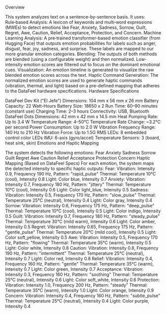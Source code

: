 Overview

This system analyzes text on a sentence-by-sentence basis. It uses:
Rule‑based Analysis:
A lexicon of keywords and multi‑word expressions (MWEs) to detect emotions like Fear, Anxiety, Sadness, Sorrow, Guilt, Regret, Awe, Caution, Relief, Acceptance, Protection, and Concern.
Machine Learning Analysis:
A pre‑trained transformer-based emotion classifier (from Hugging Face) that outputs emotion probabilities for labels such as anger, disgust, fear, joy, sadness, and surprise. These labels are mapped to our more granular emotion categories.
Blending:
The outputs of both methods are blended (using a configurable weight) and then normalized. Low-intensity emotion scores are filtered out to focus on the dominant emotional cues.
Visualization:
An emotion timeline is generated to visualize the raw blended emotion scores across the text.
Haptic Command Generation:
The normalized emotion scores are used to generate haptic commands (vibration, thermal, and light) based on a pre-defined mapping that adheres to the DataFeel hardware specifications.
Hardware Specifications

DataFeel Dev Kit ("El Jefe")
Dimensions: 104 mm x 56 mm x 26 mm
Battery Capacity: 22 Watt-Hours
Battery Size: 18650 x 2
Run Time: 60–90 minutes (constant use)
Charging Time: 2–3 hours
Connectivity: USB, Bluetooth
DataFeel Dots
Dimensions: 42 mm x 42 mm x 14.5 mm
Heat Pumping Rate: Up to 3.4 W
Temperature Range: 4–50°C
Temperature Rate Change: ~3.2°C per second
Power Consumption: Up to 2.0 W
Vibration Frequency Range: 140 Hz to 210 Hz
Vibration Force: Up to 1.5G RMS
LEDs: 8 embedded control color LEDs
IMU: 6-axis (gyro/accel)
Temperature Sensors: 3 (board, heat sink, skin)
Emotions and Haptic Mapping

The system detects the following emotions:
Fear
Anxiety
Sadness
Sorrow
Guilt
Regret
Awe
Caution
Relief
Acceptance
Protection
Concern
Haptic Mapping (Based on DataFeel Specs)
For each emotion, the system maps the detected intensity to specific haptic outputs:
Fear:
Vibration: Intensity 0.9, Frequency 190 Hz, Pattern: "rapid_pulse"
Thermal: Temperature 10°C (cool), Intensity 0.8
Light: Color blue, Intensity 0.7
Anxiety:
Vibration: Intensity 0.7, Frequency 180 Hz, Pattern: "jittery"
Thermal: Temperature 10°C (cool), Intensity 0.6
Light: Color light_blue, Intensity 0.5
Sadness:
Vibration: Intensity 0.5, Frequency 170 Hz, Pattern: "slow_pulse"
Thermal: Temperature 25°C (neutral), Intensity 0.4
Light: Color gray, Intensity 0.4
Sorrow:
Vibration: Intensity 0.6, Frequency 175 Hz, Pattern: "deep_pulse"
Thermal: Temperature 10°C (cool), Intensity 0.5
Light: Color indigo, Intensity 0.5
Guilt:
Vibration: Intensity 0.7, Frequency 180 Hz, Pattern: "steady_pulse"
Thermal: Temperature 30°C (mild warm), Intensity 0.6
Light: Color amber, Intensity 0.5
Regret:
Vibration: Intensity 0.65, Frequency 175 Hz, Pattern: "gentle_pulse"
Thermal: Temperature 20°C (mild cool), Intensity 0.5
Light: Color soft_yellow, Intensity 0.5
Awe:
Vibration: Intensity 0.5, Frequency 170 Hz, Pattern: "flowing"
Thermal: Temperature 35°C (warm), Intensity 0.5
Light: Color white, Intensity 0.8
Caution:
Vibration: Intensity 0.8, Frequency 190 Hz, Pattern: "intermittent"
Thermal: Temperature 25°C (neutral), Intensity 0.7
Light: Color red, Intensity 0.8
Relief:
Vibration: Intensity 0.4, Frequency 160 Hz, Pattern: "gentle"
Thermal: Temperature 35°C (warm), Intensity 0.7
Light: Color green, Intensity 0.7
Acceptance:
Vibration: Intensity 0.3, Frequency 160 Hz, Pattern: "soothing"
Thermal: Temperature 25°C (neutral), Intensity 0.6
Light: Color soft_white, Intensity 0.6
Protection:
Vibration: Intensity 1.0, Frequency 200 Hz, Pattern: "steady"
Thermal: Temperature 35°C (warm), Intensity 1.0
Light: Color orange, Intensity 0.9
Concern:
Vibration: Intensity 0.4, Frequency 160 Hz, Pattern: "subtle_pulse"
Thermal: Temperature 25°C (neutral), Intensity 0.4
Light: Color purple, Intensity 0.4